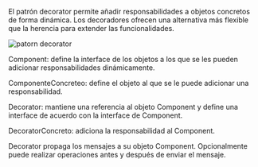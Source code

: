 El patrón decorator permite añadir responsabilidades a objetos concretos de forma dinámica. Los decoradores ofrecen una alternativa más 
flexible que la herencia para extender las funcionalidades.

![patorn decorator](https://user-images.githubusercontent.com/42417223/52320767-175cb000-299f-11e9-97d9-3c07a6d87d56.jpg)

Component: define la interface de los objetos a los que se les pueden adicionar responsabilidades dinámicamente.

ComponenteConcreteo: define el objeto al que se le puede adicionar una responsabilidad.

Decorator: mantiene una referencia al objeto Component y define una interface de acuerdo con la interface de Component.

DecoratorConcreto: adiciona la responsabilidad al Component.

Decorator propaga los mensajes a su objeto Component. Opcionalmente puede realizar operaciones antes y después de enviar el mensaje.
